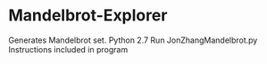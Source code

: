 # Mandelbrot-Explorer
Generates Mandelbrot set. Python 2.7
Run JonZhangMandelbrot.py
Instructions included in program
